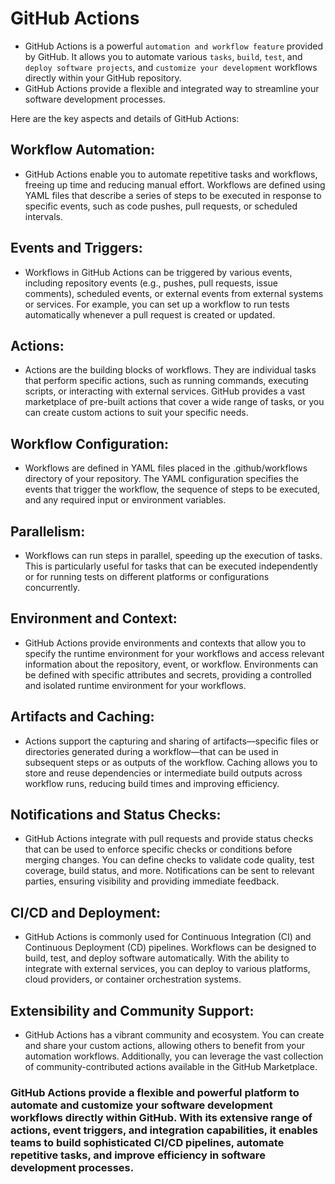 # GitHub Actions

- GitHub Actions is a powerful `automation and workflow feature` provided by GitHub. It allows you to automate various `tasks`, `build`, `test`, and `deploy software projects`, and `customize your development` workflows directly within your GitHub repository. 
- GitHub Actions provide a flexible and integrated way to streamline your software development processes.

Here are the key aspects and details of GitHub Actions:

## Workflow Automation: 
- GitHub Actions enable you to automate repetitive tasks and workflows, freeing up time and reducing manual effort. Workflows are defined using YAML files that describe a series of steps to be executed in response to specific events, such as code pushes, pull requests, or scheduled intervals.

## Events and Triggers: 
- Workflows in GitHub Actions can be triggered by various events, including repository events (e.g., pushes, pull requests, issue comments), scheduled events, or external events from external systems or services. For example, you can set up a workflow to run tests automatically whenever a pull request is created or updated.

## Actions:
- Actions are the building blocks of workflows. They are individual tasks that perform specific actions, such as running commands, executing scripts, or interacting with external services. GitHub provides a vast marketplace of pre-built actions that cover a wide range of tasks, or you can create custom actions to suit your specific needs.

## Workflow Configuration:
- Workflows are defined in YAML files placed in the .github/workflows directory of your repository. The YAML configuration specifies the events that trigger the workflow, the sequence of steps to be executed, and any required input or environment variables.

## Parallelism:
- Workflows can run steps in parallel, speeding up the execution of tasks. This is particularly useful for tasks that can be executed independently or for running tests on different platforms or configurations concurrently.

## Environment and Context:
- GitHub Actions provide environments and contexts that allow you to specify the runtime environment for your workflows and access relevant information about the repository, event, or workflow. Environments can be defined with specific attributes and secrets, providing a controlled and isolated runtime environment for your workflows.

## Artifacts and Caching:
- Actions support the capturing and sharing of artifacts—specific files or directories generated during a workflow—that can be used in subsequent steps or as outputs of the workflow. Caching allows you to store and reuse dependencies or intermediate build outputs across workflow runs, reducing build times and improving efficiency.

## Notifications and Status Checks:
- GitHub Actions integrate with pull requests and provide status checks that can be used to enforce specific checks or conditions before merging changes. You can define checks to validate code quality, test coverage, build status, and more. Notifications can be sent to relevant parties, ensuring visibility and providing immediate feedback.

## CI/CD and Deployment:
- GitHub Actions is commonly used for Continuous Integration (CI) and Continuous Deployment (CD) pipelines. Workflows can be designed to build, test, and deploy software automatically. With the ability to integrate with external services, you can deploy to various platforms, cloud providers, or container orchestration systems.

## Extensibility and Community Support:
- GitHub Actions has a vibrant community and ecosystem. You can create and share your custom actions, allowing others to benefit from your automation workflows. Additionally, you can leverage the vast collection of community-contributed actions available in the GitHub Marketplace.

### GitHub Actions provide a flexible and powerful platform to automate and customize your software development workflows directly within GitHub. With its extensive range of actions, event triggers, and integration capabilities, it enables teams to build sophisticated CI/CD pipelines, automate repetitive tasks, and improve efficiency in software development processes.
